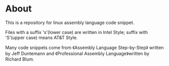 About
=========

This is a repository for linux assembly language code snippet.

Files with a suffix 's'(lower case) are written in Intel Style; suffix with 'S'(upper case) means AT&T Style.

Many code snippets come from 《Assembly Language Step-by-Step》 written by Jeff Duntemann and 《Professional Assembly Language》written by Richard Blum.